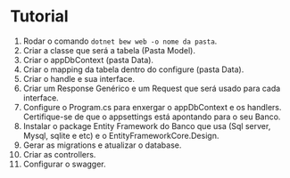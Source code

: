 # Tutorial<br> ##

1. Rodar o comando `dotnet bew web -o nome da pasta`.<br>
2. Criar a classe que será a tabela (Pasta Model).<br>
3. Criar o appDbContext (pasta Data).<br>
4. Criar o mapping da tabela dentro do configure (pasta Data).<br>
5. Criar o handle e sua  interface.<br>
6. Criar um Response Genérico e um Request que será usado para cada interface.<br>
7. Configure o Program.cs para enxergar o appDbContext e os handlers. Certifique-se de que o appsettings está apontando para o seu Banco.<br>
8. Instalar o package Entity Framework do Banco que usa (Sql server, Mysql, sqlite e etc) e o EntityFrameworkCore.Design.<br>
9. Gerar as migrations e atualizar o database.<br>
10. Criar as controllers.<br>
11. Configurar o swagger.<br>
